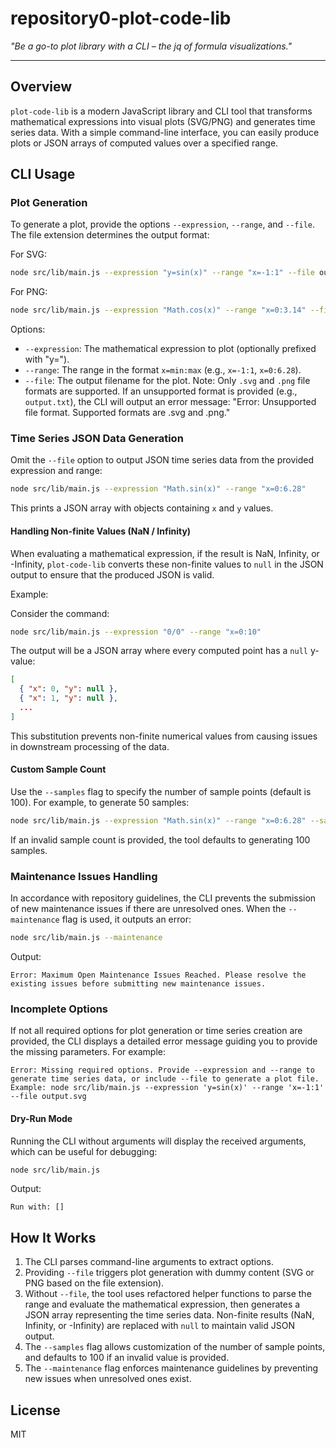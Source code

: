# repository0-plot-code-lib

_"Be a go-to plot library with a CLI – the jq of formula visualizations."_

---

## Overview

`plot-code-lib` is a modern JavaScript library and CLI tool that transforms mathematical expressions into visual plots (SVG/PNG) and generates time series data. With a simple command-line interface, you can easily produce plots or JSON arrays of computed values over a specified range.

## CLI Usage

### Plot Generation

To generate a plot, provide the options `--expression`, `--range`, and `--file`. The file extension determines the output format:

For SVG:
```bash
node src/lib/main.js --expression "y=sin(x)" --range "x=-1:1" --file output.svg
```

For PNG:
```bash
node src/lib/main.js --expression "Math.cos(x)" --range "x=0:3.14" --file output.png
```

Options:
- `--expression`: The mathematical expression to plot (optionally prefixed with "y=").
- `--range`: The range in the format `x=min:max` (e.g., `x=-1:1`, `x=0:6.28`).
- `--file`: The output filename for the plot. Note: Only `.svg` and `.png` file formats are supported. If an unsupported format is provided (e.g., `output.txt`), the CLI will output an error message: "Error: Unsupported file format. Supported formats are .svg and .png." 

### Time Series JSON Data Generation

Omit the `--file` option to output JSON time series data from the provided expression and range:
```bash
node src/lib/main.js --expression "Math.sin(x)" --range "x=0:6.28"
```
This prints a JSON array with objects containing `x` and `y` values.

#### Handling Non-finite Values (NaN / Infinity)

When evaluating a mathematical expression, if the result is NaN, Infinity, or -Infinity, `plot-code-lib` converts these non-finite values to `null` in the JSON output to ensure that the produced JSON is valid. 

Example:

Consider the command:
```bash
node src/lib/main.js --expression "0/0" --range "x=0:10"
```

The output will be a JSON array where every computed point has a `null` y-value:
```json
[
  { "x": 0, "y": null },
  { "x": 1, "y": null },
  ...
]
```

This substitution prevents non-finite numerical values from causing issues in downstream processing of the data.

#### Custom Sample Count

Use the `--samples` flag to specify the number of sample points (default is 100). For example, to generate 50 samples:
```bash
node src/lib/main.js --expression "Math.sin(x)" --range "x=0:6.28" --samples 50
```
If an invalid sample count is provided, the tool defaults to generating 100 samples.

### Maintenance Issues Handling

In accordance with repository guidelines, the CLI prevents the submission of new maintenance issues if there are unresolved ones. When the `--maintenance` flag is used, it outputs an error:
```bash
node src/lib/main.js --maintenance
```
Output:
```
Error: Maximum Open Maintenance Issues Reached. Please resolve the existing issues before submitting new maintenance issues.
```

### Incomplete Options

If not all required options for plot generation or time series creation are provided, the CLI displays a detailed error message guiding you to provide the missing parameters. For example:
```
Error: Missing required options. Provide --expression and --range to generate time series data, or include --file to generate a plot file. Example: node src/lib/main.js --expression 'y=sin(x)' --range 'x=-1:1' --file output.svg
```

#### Dry-Run Mode

Running the CLI without arguments will display the received arguments, which can be useful for debugging:
```bash
node src/lib/main.js
```
Output:
```
Run with: []
```

## How It Works

1. The CLI parses command-line arguments to extract options.
2. Providing `--file` triggers plot generation with dummy content (SVG or PNG based on the file extension).
3. Without `--file`, the tool uses refactored helper functions to parse the range and evaluate the mathematical expression, then generates a JSON array representing the time series data. Non-finite results (NaN, Infinity, or -Infinity) are replaced with `null` to maintain valid JSON output.
4. The `--samples` flag allows customization of the number of sample points, and defaults to 100 if an invalid value is provided.
5. The `--maintenance` flag enforces maintenance guidelines by preventing new issues when unresolved ones exist.

## License

MIT
